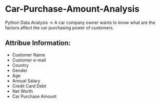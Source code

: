 # Car-Purchase-Amount-Analysis
Python Data Analysis -> A car company owner wants to know what are the factors affect the car purchasing power of customers.

## Attribue Information:
- Customer Name
- Customer e-mail
- Country
- Gender
- Age
- Annual Salary
- Credit Card Debt
- Net Worth
- Car Purchase Amount
